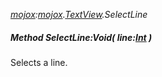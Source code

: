 _[mojox](../../modules/mojox/mojox-module.md):[mojox](../../modules/mojox/mojox-module.md).[TextView](../../modules/mojox/mojox-textview.md).SelectLine_
##### Method SelectLine:Void( line:[Int](../../modules/wonkey/wonkey-types-int.md) )
Selects a line.
